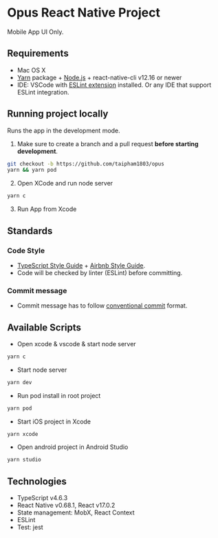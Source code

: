 # Opus React Native Project

Mobile App UI Only.

## Requirements

- Mac OS X
- [Yarn](https://yarnpkg.com/) package + [Node.js](https://nodejs.org/) + react-native-cli v12.16 or newer
- IDE: VSCode with [ESLint extension](https://marketplace.visualstudio.com/items?itemName=dbaeumer.vscode-eslint) installed. Or any IDE that support ESLint integration.

## Running project locally

Runs the app in the development mode.

1. Make sure to create a branch and a pull request **before starting development**.

```sh
git checkout -b https://github.com/taipham1803/opus
yarn && yarn pod
```

2. Open XCode and run node server

```sh 
yarn c
```
3. Run App from Xcode

## Standards

### Code Style

- [TypeScript Style Guide](https://basarat.gitbook.io/typescript/styleguide) + [Airbnb Style Guide](https://github.com/airbnb/javascript).
- Code will be checked by linter (ESLint) before committing.

### Commit message

- Commit message has to follow [conventional commit](https://conventionalcommits.org/) format.


## Available Scripts

- Open xcode & vscode & start node server 
```sh 
yarn c
```

- Start node server
```sh 
yarn dev
```

- Run pod install in root project
```sh 
yarn pod
```

- Start iOS project in Xcode
```sh 
yarn xcode
```

- Open android project in Android Studio
```sh 
yarn studio
```

## Technologies

- TypeScript v4.6.3
- React Native v0.68.1, React v17.0.2
- State management: MobX, React Context
- ESLint
- Test: jest
